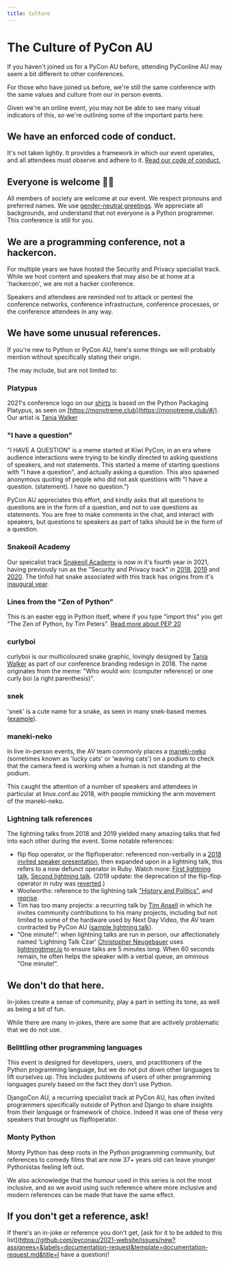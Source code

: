 ```yaml
---
title: Culture
---
```


# The Culture of PyCon AU

If you haven't joined us for a PyCon AU before, attending PyConline AU may seem a bit different to other conferences.

For those who have joined us before, we're still the same conference with the same values and culture from our in person events.

Given we're an online event, you may not be able to see many visual indicators of this, so we're outlining some of the important parts here.

## We have an enforced code of conduct.

It's not taken lightly. It provides a framework in which our event operates, and all attendees must observe and adhere to it. [Read our code of conduct.](https://2021.pycon.org.au/conduct/)

## Everyone is welcome 🏳️‍🌈

All members of society are welcome at our event. We respect pronouns and preferred names. We use [gender-neutral greetings](https://heyguys.cc/). We appreciate all backgrounds, and understand that not everyone is a Python programmer. This conference is still for you.

## We are a programming conference, not a hackercon.

For multiple years we have hosted the Security and Privacy specialist track. While we host content and speakers that may also be at home at a 'hackercon', we are not a hacker conference.

Speakers and attendees are reminded not to attack or pentest the conference networks, conference infrastructure, conference processes, or the conference attendees in any way.

## We have some unusual references.

If you're new to Python or PyCon AU, here's some things we will probably mention without specifically stating their origin.

The may include, but are not limited to:

### Platypus

2021's conference logo on our [shirts](/shirt) is based on the Python Packaging Platypus, as seen on [https://monotreme.club](https://monotreme.club/#/). Our artist is [Tania Walker](https://taniawalker.com/)

### "I have a question"

"I HAVE A QUESTION" is a meme started at Kiwi PyCon, in an era where audience interactions were trying to be kindly directed to asking questions of speakers, and not statements. This started a meme of starting questions with "I have a question", and actually asking a question. This also spawned anonymous quoting of people who did not ask questions with "I have a question. (statement). I have no question.")

PyCon AU appreciates this effort, and kindly asks that all questions to questions are in the form of a question, and not to use questions as statements. You are free to make comments in the chat, and interact with speakers, but questions to speakers as part of talks should be in the form of a question. 

### Snakeoil Academy

<a name="snakeoil-academy"></a>
Our speicalist track [Snakeoil Academy](/snakeoil-academy) is now in it's fourth year in 2021, having previously run as the "Security and Privacy track" in [2018](https://2018.pycon-au.org/security-and-privacy-track/), [2019](https://2019.pycon-au.org/security-and-privacy-track/) and [2020](https://2020.pycon.org.au/program/security-and-privacy/). The tinfoil hat snake associated with this track has origins from it's [inaugural year](https://twitter.com/_ulternate/status/1032863179406077952). 

### Lines from the "Zen of Python"

This is an easter egg in Python itself, where if you type "import this" you get "The Zen of Python, by Tim Peters". [Read more about PEP 20](https://www.python.org/dev/peps/pep-0020/)

### curlyboi

curlyboi is our multicoloured snake graphic, lovingly designed by [Tania Walker](http://taniawalker.com/pyconau/) as part of our conference branding redesign in 2018. The name originates from the meme: "Who would win: (computer reference) or one curly boi (a right parenthesis)".

### snek

'snek' is a cute name for a snake, as seen in many snek-based memes ([example](https://raw.githubusercontent.com/glasnt/talks/gh-pages/2017_05_PyConUS_Snek/pictures/snek.png)).

### maneki-neko

In live in-person events, the AV team commonly places a [maneki-neko](https://en.wikipedia.org/wiki/Maneki-neko) (sometimes known as 'lucky cats' or 'waving cats') on a podium to check that the camera feed is working when a human is not standing at the podium.

This caught the attention of a number of speakers and attendees in particular at linux.conf.au 2018, with people mimicking the arm movement of the maneki-neko.

### Lightning talk references

The lightning talks from 2018 and 2019 yielded many amazing talks that fed into each other during the event. Some notable references:

- flip flop operator, or the flipfloperator: referenced non-verbally in a [2018 invited speaker presentation](https://youtu.be/9E3qhqWFJ2c?t=1169), then expanded upon in a lightning talk, this refers to a now defunct operator in Ruby. Watch more: [First lightning talk](https://youtu.be/BmWLhVMWC9I?t=783), [Second lightning talk](https://youtu.be/rNkbmu4e3MA?t=2667). (2019 update: the deprecation of the flip-flop operator in ruby was [reverted](https://github.com/ruby/ruby/commit/4e038a7e).)
- Woolworths: reference to the lightning talk ["History and Politics"](https://youtu.be/AJqcxEzRdSY?t=1117), and [reprise](https://youtu.be/q2VmIUaOS9o?t=3623).
- Tim has too many projects: a recurring talk by [Tim Ansell](https://twitter.com/mithro) in which he invites community contributions to his many projects, including but not limited to some of the hardware used by Next Day Video, the AV team contracted by PyCon AU ([sample lightning talk](https://youtu.be/BmWLhVMWC9I?t=482)).
- "One minute!": when lightning talks are run in person, our affectionately named 'Lightning Talk Czar' [Christopher Neugebauer](https://twitter.com/chrisjrn) uses [lightningtimer.io](http://lightningtimer.io/) to ensure talks are 5 minutes long. When 60 seconds remain, he often helps the speaker with a verbal queue, an ominous "One minute!".


## We don't do that here.

In-jokes create a sense of community, play a part in setting its tone, as well as being a bit of fun.

While there are many in-jokes, there are some that are actively problematic that we do not use.

### Belittling other programming languages

This event is designed for developers, users, and practitioners of the Python programming language, but we do not put down other languages to lift ourselves up. This includes putdowns of users of other programming languages purely based on the fact they don't use Python.

DjangoCon AU, a recurring specialist track at PyCon AU, has often invited programmers specifically outside of Python and Django to share insights from their language or framework of choice. Indeed it was one of these very speakers that brought us flipfloperator.

### Monty Python

Monty Python has deep roots in the Python programming community, but references to comedy films that are now 37+ years old can leave younger Pythonistas feeling left out.

We also acknowledge that the humour used in this series is not the most inclusive, and so we avoid using such reference where more inclusive and modern references can be made that have the same effect.

## If you don't get a reference, ask!

If there's an in-joke or reference you don't get, [ask for it to be added to this list](https://github.com/pyconau/2021-website/issues/new?assignees=&labels=documentation-request&template=documentation-request.md&title=I have a question)!
